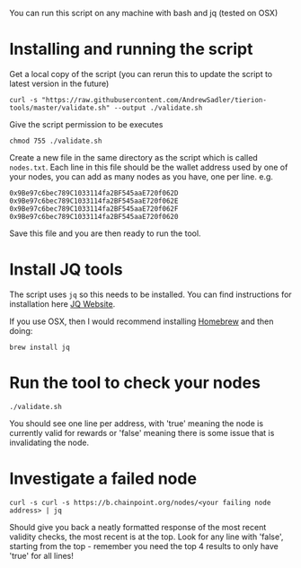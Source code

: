 You can run this script on any machine with bash and jq (tested on OSX)

# Installing and running the script
Get a local copy of the script (you can rerun this to update the script to latest version in the future)
```
curl -s "https://raw.githubusercontent.com/AndrewSadler/tierion-tools/master/validate.sh" --output ./validate.sh
```
Give the script permission to be executes
```
chmod 755 ./validate.sh
```

Create a new file in the same directory as the script which is called `nodes.txt`. Each line in this file should be the wallet address used by one of your nodes, you can add as many nodes as you have, one per line.
e.g.
```
0x9Be97c6bec789C1033114fa2BF545aaE720f062D
0x9Be97c6bec789C1033114fa2BF545aaE720f062E
0x9Be97c6bec789C1033114fa2BF545aaE720f062F
0x9Be97c6bec789C1033114fa2BF545aaE720f0620
```
Save this file and you are then ready to run the tool.

# Install JQ tools
The script uses `jq` so this needs to be installed. You can find instructions for installation here [JQ Website](https://stedolan.github.io/jq/).

If you use OSX, then I would recommend installing [Homebrew](https://brew.sh/) and then doing:
``` 
brew install jq
```

# Run the tool to check your nodes
```
./validate.sh
```
You should see one line per address, with 'true' meaning the node is currently valid for rewards or 'false' meaning there is some issue that is invalidating the node.

# Investigate a failed node
```
curl -s curl -s https://b.chainpoint.org/nodes/<your failing node address> | jq
```
Should give you back a neatly formatted response of the most recent validity checks, the most recent is at the top. Look for any line with 'false', starting from the top - remember you need the top 4 results to only have 'true' for all lines!